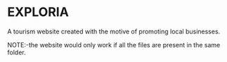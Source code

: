 # EXPLORIA
A tourism website created with the motive of promoting local businesses.

NOTE:-the website would only work if all the files are present in the same folder.
